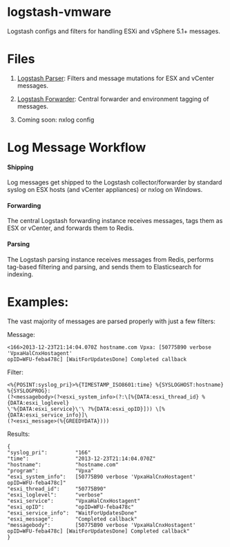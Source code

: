 logstash-vmware
===============

Logstash configs and filters for handling ESXi and vSphere 5.1+ messages.


# Files

1. [Logstash Parser](https://github.com/harrytruman/logstash-vmware/blob/master/logstash-parser.conf): Filters and message mutations for ESX and vCenter messages.

2. [Logstash Forwarder](https://github.com/harrytruman/logstash-vmware/blob/master/logstash-forwarder.conf): Central forwarder and environment tagging of messages.

3. Coming soon: nxlog config

# Log Message Workflow

#### Shipping
Log messages get shipped to the Logstash collector/forwarder by standard syslog on ESX hosts (and vCenter appliances) or nxlog on Windows. 

#### Forwarding
The central Logstash forwarding instance receives messages, tags them as ESX or vCenter, and forwards them to Redis.

#### Parsing
The Logstash parsing instance receives messages from Redis, performs tag-based filtering and parsing, and sends them to Elasticsearch for indexing.

# Examples:

The vast majority of messages are parsed properly with just a few filters:

Message:
````
<166>2013-12-23T21:14:04.070Z hostname.com Vpxa: [50775B90 verbose 'VpxaHalCnxHostagent'
opID=WFU-feba478c] [WaitForUpdatesDone] Completed callback
````

Filter:
````
<%{POSINT:syslog_pri}>%{TIMESTAMP_ISO8601:time} %{SYSLOGHOST:hostname} %{SYSLOGPROG}:
(?<messagebody>(?<esxi_system_info>(?:\[%{DATA:esxi_thread_id} %{DATA:esxi_loglevel}
\'%{DATA:esxi_service}\'\ ?%{DATA:esxi_opID}])) \[%{DATA:esxi_service_info}]\
(?<esxi_message>(%{GREEDYDATA})))
````

Results:
````
{
"syslog_pri":         "166"
"time":               "2013-12-23T21:14:04.070Z"
"hostname":           "hostname.com"
"program":            "Vpxa"
"esxi_system_info":   [50775B90 verbose 'VpxaHalCnxHostagent' opID=WFU-feba478c]"
"esxi_thread_id":     "50775B90"
"esxi_loglevel":      "verbose"
"esxi_service":       "VpxaHalCnxHostagent"
"esxi_opID":          "opID=WFU-feba478c"
"esxi_service_info":  "WaitForUpdatesDone"
"esxi_message":       "Completed callback"
"messagebody":        [50775B90 verbose 'VpxaHalCnxHostagent' opID=WFU-feba478c] [WaitForUpdatesDone] Completed callback"
}
````
